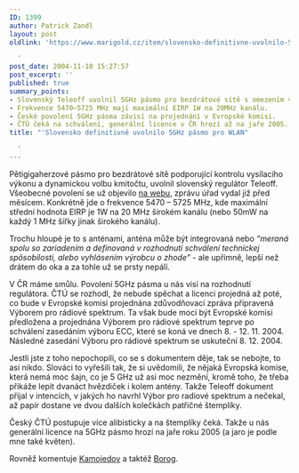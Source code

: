 ```yaml
---
ID: 1399
author: Patrick Zandl
layout: post
oldlink: 'https://www.marigold.cz/item/slovensko-definitivne-uvolnilo-5ghz-pasmo-pro-wlan

  '
post_date: 2004-11-10 15:27:57
post_excerpt: ''
published: true
summary_points:
- Slovenský Teleoff uvolnil 5GHz pásmo pro bezdrátové sítě s omezením výkonu.
- Frekvence 5470–5725 MHz mají maximální EIRP 1W na 20MHz kanálu.
- České povolení 5GHz pásma závisí na projednání v Evropské komisi.
- ČTÚ čeká na schválení, generální licence v ČR hrozí až na jaře 2005.
title: "'Slovensko definitivně uvolnilo 5GHz pásmo pro WLAN"

  '
---
```


<p>
Pětigigaherzové pásmo pro bezdrátové sítě podporující kontrolu vysílacího výkonu a dynamickou volbu kmitočtu, uvolnil slovenský regulátor Teleoff. Všeobecné povolení se už objevilo <a href="http://www.teleoff.gov.sk/Vpovolenia/hiperlan2.html">na webu</a>, zprávu úřad vydal již před měsícem. Konkrétně jde o frekvence 5470 – 5725 MHz, kde maximální střední hodnota EIRP je 1W na 20 MHz širokém kanálu (nebo 50mW na každý 1 MHz šířky jinak širokého kanálu).</p>

<p>
Trochu hloupé je to s anténami, anténa může být integrovaná nebo <i>&#8220;meraná spolu so zariadením a definovaná v rozhodnutí schválení technickej spôsobilosti, alebo vyhlásením výrobcu o zhode&#8221;</i> - ale upřímně, lepší než drátem do oka a za tohle už se prsty nepálí. </p>

<p>
V ČR máme smůlu. Povolení 5GHz pásma u nás visí na rozhodnutí regulátora. ČTÚ se rozhodl, že nebude spěchat a licenci projedná až poté, co bude v Evropské komisi projednána zdůvodňovací zpráva připravená Výborem pro rádiové spektrum. Ta však bude moci být Evropské komisi předložena a projednána Výborem pro rádiové spektrum teprve po schválení zasedáním výboru ECC, které se koná ve dnech 8. - 12. 11. 2004. Následné zasedání Výboru pro rádiové spektrum se uskuteční 8. 12. 2004.</p>

<p>
Jestli jste z toho nepochopili, co se s dokumentem děje, tak se nebojte, to asi nikdo. Slováci to vyřešili tak, že si uvědomili, že nějaká Evropská komise, která nemá moc šajn, co je 5 GHz už asi moc nezmění, kromě toho, že třeba přikáže lepit dvanáct hvězdiček i kolem antény. Takže Teleoff dokument přijal v intencích, v jakých ho navrhl Výbor pro radiové spektrum a nečekal, až papír dostane ve dvou dalších kolečkách patřičné štemplíky. </p>

<p>
Český ČTÚ postupuje více alibisticky a na štemplíky čeká. Takže u nás generální licence na 5GHz pásmo hrozí na jaře roku 2005 (a jaro je podle mne také květen).</p>

<p>
Rovněž komentuje <a href="http://vucako.bloguje.cz/82104_item.php">Kamojedov</a> a taktéž <a href="http://borog.bloguje.cz/78284_item.php">Borog</a>.
</p>